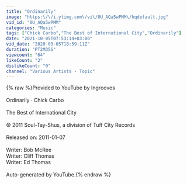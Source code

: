 ```yaml
---
title: "Ordinarily"
image: "https:\/\/i.ytimg.com\/vi\/0U_AQa5wPMM\/hqdefault.jpg"
vid_id: "0U_AQa5wPMM"
categories: "Music"
tags: ["Chick Carbo","The Best of International City","Ordinarily"]
date: "2021-10-05T07:53:14+03:00"
vid_date: "2020-03-05T18:59:11Z"
duration: "PT2M35S"
viewcount: "64"
likeCount: "2"
dislikeCount: "0"
channel: "Various Artists - Topic"
---
```

{% raw %}Provided to YouTube by Ingrooves<br /><br />Ordinarily · Chick Carbo<br /><br />The Best of International City<br /><br />℗ 2011 Soul-Tay-Shus, a division of Tuff City Records<br /><br />Released on: 2011-01-07<br /><br />Writer: Bob McRee<br />Writer: Cliff Thomas<br />Writer: Ed Thomas<br /><br />Auto-generated by YouTube.{% endraw %}
